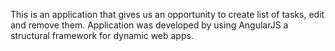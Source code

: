 This is an application that gives us an opportunity to create list of tasks, edit and remove them. Application was developed by using AngularJS a structural framework for dynamic web apps.
